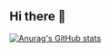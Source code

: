 ## Hi there 👋

[![Anurag's GitHub stats](https://github-readme-stats.vercel.app/api?neon4icks44=anuraghazra)](https://github.com/anuraghazra/github-readme-stats)

<!--
**neon4icks44/neon4icks44** is a ✨ _special_ ✨ repository because its `README.md` (this file) appears on your GitHub profile.

Here are some ideas to get you started:

- 🔭 I’m currently working on ...
- 🌱 I’m currently learning ...
- 👯 I’m looking to collaborate on ...
- 🤔 I’m looking for help with ...
- 💬 Ask me about ...
- 📫 How to reach me: ...
- 😄 Pronouns: ...
- ⚡ Fun fact: ...
-->
